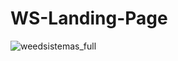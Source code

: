 # WS-Landing-Page

![weedsistemas_full](https://github.com/yagomalves/WS-Landing-Page/assets/137124205/e8378ebb-ee58-44f4-80d0-e62fac384d5f)
